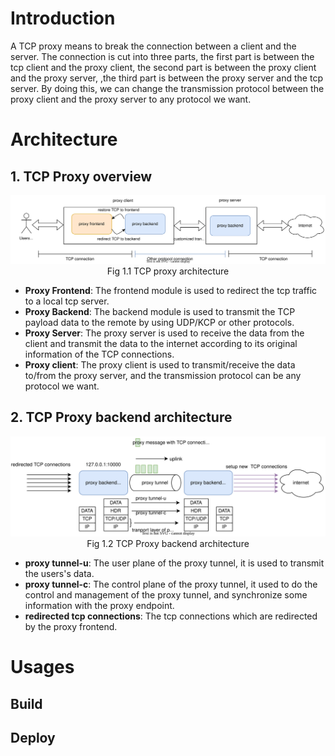 # Introduction

A TCP proxy means to break the connection between a client and the server. The connection is cut into three parts, the first part is between the tcp client and the proxy client, the second part is between the proxy client and the proxy server, ,the third part is between the proxy server and the tcp server. By doing this, we can change the transmission protocol between the proxy client and the proxy server to any protocol we want.

# Architecture

## 1. TCP Proxy overview

<div align="center" style="text-align:center"> 
<img src="./docs/imgs/tcp_proxy.svg" alt="architecture"></div>
<div align="center">Fig 1.1 TCP proxy architecture</div>

- **Proxy Frontend**: The frontend module is used to redirect the tcp traffic to a local tcp server.
- **Proxy Backend**: The backend module is used to transmit the TCP payload data to the remote by using UDP/KCP or other protocols.
- **Proxy Server**: The proxy server is used to receive the data from the client and transmit the data to the internet according to its original information of the TCP connections.
- **Proxy client**: The proxy client is used to transmit/receive the data to/from the proxy server, and the transmission protocol can be any protocol we want.

## 2. TCP Proxy backend architecture

<div align="center" style="text-align:center"> 
<img src="./docs/imgs/proxy_backend.svg" alt="architecture"></div>
<div align="center">Fig 1.2 TCP Proxy backend architecture</div>

- **proxy tunnel-u**: The user plane of the proxy tunnel, it is used to transmit the users's data.
- **proxy tunnel-c**: The control plane of the proxy tunnel, it used to do the control and management of the proxy tunnel, and synchronize some information with the proxy endpoint.
- **redirected tcp connections**: The tcp connections which are redirected by the proxy frontend.

# Usages

## Build

## Deploy